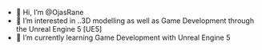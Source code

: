 - 👋 Hi, I’m @OjasRane
- 👀 I’m interested in ..3D modelling as well as Game Development through the Unreal Engine 5 [UE5]
- 🌱 I’m currently learning Game Development with Unreal Engine 5

<!---
OjasRane/OjasRane is a ✨ special ✨ repository because its `README.md` (this file) appears on your GitHub profile.
You can click the Preview link to take a look at your changes.
--->
